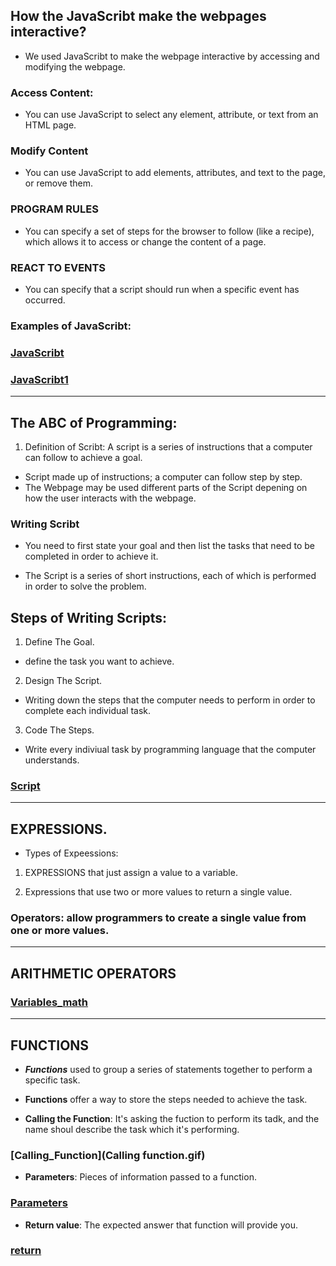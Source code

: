 ## How the JavaScribt make the webpages interactive?

* We used JavaScribt to make the webpage interactive by accessing and modifying the webpage.

### Access Content:
* You can use JavaScript to select any element, attribute, or text from an HTML page.

### Modify Content
* You can use JavaScript to add elements, attributes, and text to the page, or remove them.

### PROGRAM RULES
* You can specify a set of steps for the browser to follow (like a recipe), which allows it to access or change the content of a page.

### REACT TO EVENTS
* You can specify that a script should run when a specific event has occurred.

### Examples of JavaScribt:
### [JavaScribt](interactivate.jpg)

### [JavaScribt1](JavaScribt1.jpg)

***

## The ABC of Programming:

1. Definition of Scribt:
A script is a series of instructions that a computer can follow to achieve a goal.

* Script made up of instructions; a computer can follow step by step.
* The Webpage may be used different parts of the Script depening on how the user interacts with the webpage.

### Writing Scribt
* You need to first state your goal and then list the tasks that need to be completed in order to achieve it.

* The Script is a series of short instructions, each of which is performed in order to solve the problem.

## Steps of Writing Scripts:
1. Define The Goal.
* define the task you want to achieve.

2. Design The Script.
* Writing down the steps that the computer needs to perform in order to complete each individual task.

3. Code The Steps.
* Write every indiviual task by programming language that the computer understands.

### [Script](script.jpg)

***

## EXPRESSIONS.
* Types of Expeessions:
1. EXPRESSIONS that just assign a value to a variable.

2. Expressions that use two or more values to return a single value.

### Operators: allow programmers to create a single value from one or more values.

***

## ARITHMETIC OPERATORS

### [Variables_math](variables_math.jpg)

***


## FUNCTIONS
* ***Functions*** used to group a series of statements together to perform a specific task.

* **Functions** offer a way to store the steps needed to achieve the task.

* **Calling the Function**: It's asking the fuction to perform its tadk, and the name shoul describe the task which it's performing.

### [Calling_Function](Calling function.gif)

* **Parameters**: Pieces of information passed to a function.

### [Parameters](Parameters.jpg)

* **Return value**: The expected answer that function will provide you.

### [return](return.png)


